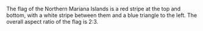 The flag of the Northern Mariana Islands is a red stripe at the top and bottom, with a white stripe between them and a blue triangle to the left. The overall aspect ratio of the flag is 2:3.